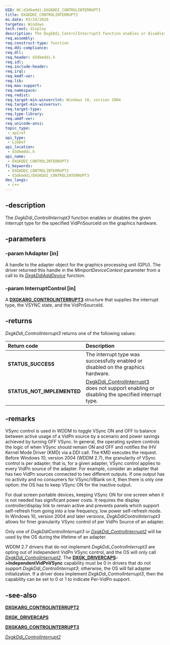 ```yaml
---
UID: NC:d3dkmddi.DXGKDDI_CONTROLINTERRUPT3
title: DXGKDDI_CONTROLINTERRUPT3
ms.date: 03/24/2020
targetos: Windows
tech.root: display
description: The DxgkDdi_ControlInterrupt3 function enables or disables the given interrupt type for the specified VidPnSourceId on the graphics hardware.
req.assembly: 
req.construct-type: function
req.ddi-compliance: 
req.dll: 
req.header: d3dkmddi.h
req.idl: 
req.include-header: 
req.irql: 
req.kmdf-ver: 
req.lib: 
req.max-support: 
req.namespace: 
req.redist: 
req.target-min-winverclnt: Windows 10, version 2004
req.target-min-winversvr: 
req.target-type: 
req.type-library: 
req.umdf-ver: 
req.unicode-ansi: 
topic_type:
 - apiref
api_type:
 - LibDef
api_location:
 - d3dkmddi.h
api_name:
 - DXGKDDI_CONTROLINTERRUPT3
f1_keywords:
 - DXGKDDI_CONTROLINTERRUPT3
 - d3dkmddi/DXGKDDI_CONTROLINTERRUPT3
dev_langs:
 - c++
---
```


## -description

The *DxgkDdi_ControlInterrupt3* function enables or disables the given interrupt type for the specified VidPnSourceId on the graphics hardware.

## -parameters

### -param hAdapter [in]

A handle to the adapter object for the graphics processing unit (GPU). The driver returned this handle in the *MiniportDeviceContext* parameter from a call to its [*DxgkDdiAddDevice*](../dispmprt/nc-dispmprt-dxgkddi_add_device.md) function.

### -param InterruptControl [in]

A [**DXGKARG_CONTROLINTERRUPT3**](ns-d3dkmddi-dxgkarg_controlinterrupt3.md) structure that supplies the interrupt type, the VSYNC state, and the VidPnSourceId.

## -returns

*DxgkDdi_ControlInterrupt3* returns one of the following values:

| **Return code** | **Description** |
|:--|:--|
| **STATUS_SUCCESS** | The interrupt type was successfully enabled or disabled on the graphics hardware. |
| **STATUS_NOT_IMPLEMENTED** | [DxgkDdi_ControlInterrupt3](./nc-d3dkmddi-dxgkddi_controlinterrupt2.md)  does not support enabling or disabling the specified interrupt type. |

## -remarks

VSync control is used in WDDM to toggle VSync ON and OFF to balance between active usage of a VidPn source by a scenario and power savings achieved by turning OFF VSync. In general, the operating system controls the logic of when VSync should remain ON and OFF and notifies the IHV Kernel Mode Driver (KMD) via a DDI call. The KMD executes the request. Before Windows 10, version 2004 (WDDM 2.7), the granularity of VSync control is per adapter; that is, for a given adapter, VSync control applies to every VidPn source of the adapter. For example, consider an adapter that has two VidPn sources connected to two different outputs. If one output has no activity and no consumers for VSync/VBlank on it, then there is only one option: the OS has to keep VSync ON for the inactive output.

For dual screen portable devices, keeping VSync ON for one screen when it is not needed has significant power costs. It requires the display controller/display link to remain active and prevents panels which support self-refresh from going into a low frequency, low power self-refresh mode. In Windows 10, version 2004 and later versions, *DxgkDdiControlInterrupt3* allows for finer granularity VSync control of per VidPn Source of an adapter.

Only one of *DxgkDdiControlInterrupt3* or [*DxgkDdi_ControlInterrupt2*](./nc-d3dkmddi-dxgkddi_controlinterrupt2.md) will be used by the OS during the lifetime of an adapter.

WDDM 2.7 drivers that do not implement *DxgkDdi_ControlInterrupt3* are opting out of independent VidPn VSync control, and the OS will only call [*DxgkDdi_ControlInterrupt2*](./nc-d3dkmddi-dxgkddi_controlinterrupt2.md). The [**DXGK_DRIVERCAPS**](./ns-d3dkmddi-_dxgk_drivercaps.md)**->IndependentVidPnVSync** capability must be 0 in drivers that do not support *DxgkDdi_ControlInterrupt3*; otherwise, the OS will fail adapter initialization. If a driver does implement *DxgkDdi_ControlInterrupt3*, then the capability can be set to 0 or 1 to indicate Per-VidPn support.

## -see-also

[**DXGKARG_CONTROLINTERRUPT2**](./ns-d3dkmddi-_dxgkarg_controlinterrupt2.md)

[**DXGK_DRIVERCAPS**](./ns-d3dkmddi-_dxgk_drivercaps.md)

[**DXGKARG_CONTROLINTERRUPT3**](ns-d3dkmddi-dxgkarg_controlinterrupt3.md)

[*DxgkDdi_ControlInterrupt2*](./nc-d3dkmddi-dxgkddi_controlinterrupt2.md)
